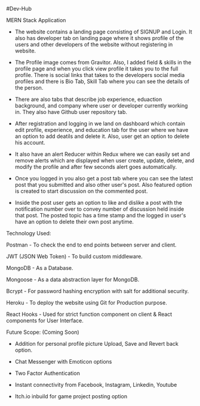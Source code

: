 #Dev-Hub

MERN Stack Application

- The website contains a landing page consisting of SIGNUP and Login. It also has developer tab on landing page where it shows profile of the users and other developers of the website without registering in website.

- The Profile image comes from Gravitor. Also, I added field & skills in the profile page and when you click view profile it takes you to the full profile. There is social links that takes to the developers social media profiles and there is Bio Tab, Skill Tab where you can see the details of the person.

- There are also tabs that describe job experience, eduaction background, and company where user or developer currently working in. They also have Github user repository tab.

- After registration and logging in we land on dashboard which contain edit profile, experience, and education tab for the user where we have an option to add deatils and delete it. Also, user get an option to delete his account.

- It also have an alert Reducer within Redux where we can easily set and remove alerts which are displayed when user create, update, delete, and modify the profile and after few seconds alert goes automatically.

- Once you logged in you also get a post tab where you can see the latest post that you submitted and also other user's post. Also featured option is created to start discussion on the commented post.

- Inside the post user gets an option to like and dislike a post with the notification number over to convey number of discussion held inside that post. The posted topic has a time stamp and the logged in user's have an option to delete their own post anytime.




Technology Used:

Postman - To check the end to end points between server and client.

JWT (JSON Web Token) - To build custom middleware.

MongoDB - As a Database.

Mongoose - As a data abstraction layer for MongoDB.

Bcrypt - For password hashing encryption with salt for additional security.

Heroku - To deploy the website using Git for Production purpose.

React Hooks - Used for strict function component on client & React components for User Interface.







Future Scope: (Coming Soon)

- Addition for personal profile picture Upload, Save and Revert back option.

- Chat Messenger with Emoticon options

- Two Factor Authentication

- Instant connectivity from Facebook, Instagram, Linkedin, Youtube

- Itch.io inbuild for game project posting option

